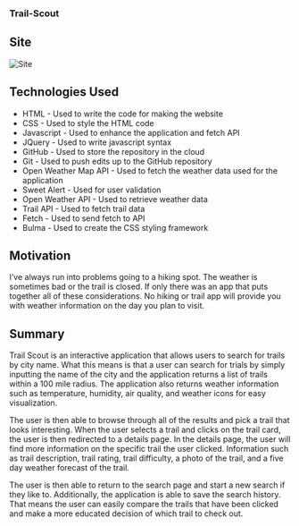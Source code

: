 ### Trail-Scout

## Site
![Site](./assets/images/trail-scout.gif)

## Technologies Used
- HTML - Used to write the code for making the website
- CSS - Used to style the HTML code
- Javascript - Used to enhance the application and fetch API
- JQuery - Used to write javascript syntax
- GitHub - Used to store the repository in the cloud
- Git - Used to push edits up to the GitHub repository
- Open Weather Map API - Used to fetch the weather data used for the application
- Sweet Alert - Used for user validation
- Open Weather API - Used to retrieve weather data
- Trail API - Used to fetch trail data
- Fetch - Used to send fetch to API
- Bulma - Used to create the CSS styling framework



## Motivation 
I’ve always run into problems going to a hiking spot. The weather is sometimes bad or the trail is closed. If only there was an app that puts together all of these considerations. No hiking or trail app will provide you with weather information on the day you plan to visit.

## Summary
Trail Scout is an interactive application that allows users to search for trails by city name. What this means is that a user can search for trials by simply inputting the name of the city and the application returns a list of trails within a 100 mile radius. The application also returns weather information such as temperature, humidity, air quality, and weather icons for easy visualization.

The user is then able to browse through all of the results and pick a trail that looks interesting. When the user selects a trail and clicks on the trail card, the user is then redirected to a details page. In the details page, the user will find more information on the specific trail the user clicked. Information such as trail description, trail rating, trail difficulty, a photo of the trail, and a five day weather forecast of the trail. 

The user is then able to return to the search page and start a new search if they like to. Additionally, the application is able to save the search history. That means the user can easily compare the trails that have been clicked and make a more educated decision of which trail to check out.


